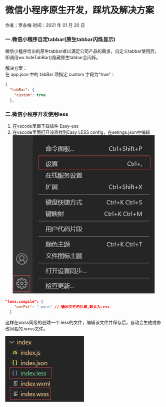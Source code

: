 # 微信小程序原生开发，踩坑及解决方案

作者：罗永梅
时间：2021 年 01 月 20 日

### 一.微信小程序自定tabbar(原生tabbar闪烁显示)
微信小程序给出的原生tabbar难以满足公司产品的需求，自定义tabbar使用后，即调用wx.hideTabBar()隐藏原生tabbar会闪烁。

解决方案：  
在 app.json 中的 tabBar 项指定 custom 字段为"true"：  
```json
{
  "tabBar": {
    "custom": true
  },
```

### 二.微信小程序开发使用less
1. 在vscode里面下载插件 Easy-ess
2. 在vscode里面打开设置找到Easy LESS config，在setings.json中编辑  
![Image text](images/wxss-2.jpg)

```json
"less.compile": {
    "outExt": ".wxss" // 输出文件的后缀,默认为.css
  }
```
这样在wxss同级的创建一个.less的文件，编辑该文件并保存后，自动会生成或修改同名的.wxss文件。  

![Image text](images/wxss-1.jpg)